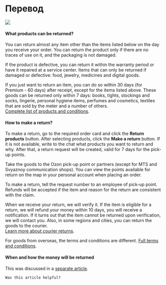 # Перевод

![](//i.ibb.co/JF4x3Bz/35.jpg)

#### What products can be returned?
You can return almost any item other than the items listed below on the day you receive your order. You can return the product only if there are no traces of use on it, and the packaging is not damaged.

If the product is defective, you can return it within the warranty period or have it repaired at a service center. Items that can only be returned if damaged or defective: food, jewelry, medicines and digital goods.

If you just want to return an item, you can do so within 30 days (for Premium - 60 days) after receipt, except for the items listed above. These goods can be returned only within 7 days: books, tights, stockings and socks, lingerie, personal hygiene items, perfumes and cosmetics, textiles that are sold by the meter and a number of others.  
[Complete list of products and conditions](https://www.youtube.com/watch?v=dQw4w9WgXcQ).

#### How to make a return?

To make a return, go to the required order card and click the **Return products** button. After selecting products, click the **Make a return** button. If it is not available, write to the chat what products you want to return and why. After that, a return request will be created, valid for 7 days for the pick-up points.

Take the goods to the Ozon pick-up point or partners (except for MTS and Svyaznoy communication shops). You can view the points available for return on the map in your personal account when placing an order.

To make a return, tell the request number to an employee of pick-up point. Refunds will be accepted if the item and reason for the return are consistent with the claim.

When we receive your return, we will verify it. If the item is eligible for a return, we will refund your money within 10 days, you will receive a notification. If it turns out that the item cannot be returned upon verification, we will contact you. Also, in some regions and cities, you can return the goods to the courier.  
[Learn more about courier returns](https://www.youtube.com/watch?v=lJZTgynPGT8).

For goods from overseas, the terms and conditions are different. [Full terms and conditions](https://www.youtube.com/watch?v=4FGMjzYD_Nc).

#### When and how the money will be returned

This was discussed in a [separate article](https://www.youtube.com/watch?v=_MZKbJIhPCk).

`Was this article helpful?`